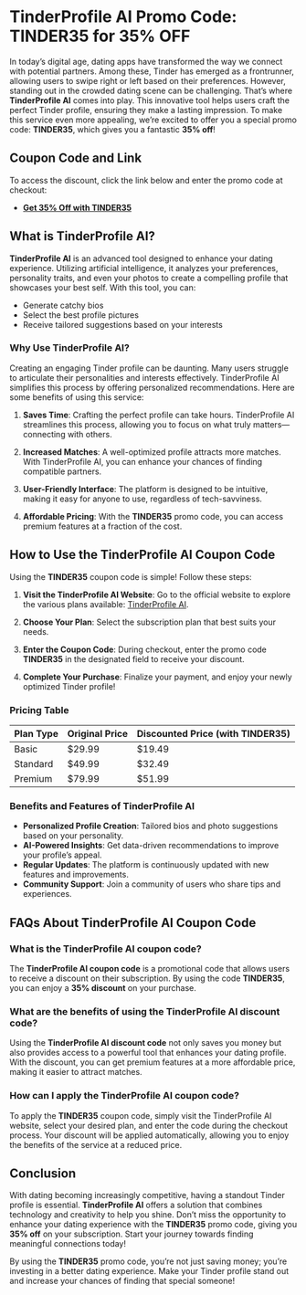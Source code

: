 # TinderProfile AI Promo Code: TINDER35 for 35% OFF

In today’s digital age, dating apps have transformed the way we connect with potential partners. Among these, Tinder has emerged as a frontrunner, allowing users to swipe right or left based on their preferences. However, standing out in the crowded dating scene can be challenging. That’s where **TinderProfile AI** comes into play. This innovative tool helps users craft the perfect Tinder profile, ensuring they make a lasting impression. To make this service even more appealing, we’re excited to offer you a special promo code: **TINDER35**, which gives you a fantastic **35% off**!

## Coupon Code and Link

To access the discount, click the link below and enter the promo code at checkout:

- **[Get 35% Off with TINDER35](https://tinderprofile.ai/?via=activeoffer)**

## What is TinderProfile AI?

**TinderProfile AI** is an advanced tool designed to enhance your dating experience. Utilizing artificial intelligence, it analyzes your preferences, personality traits, and even your photos to create a compelling profile that showcases your best self. With this tool, you can:

- Generate catchy bios
- Select the best profile pictures
- Receive tailored suggestions based on your interests

### Why Use TinderProfile AI?

Creating an engaging Tinder profile can be daunting. Many users struggle to articulate their personalities and interests effectively. TinderProfile AI simplifies this process by offering personalized recommendations. Here are some benefits of using this service:

1. **Saves Time**: Crafting the perfect profile can take hours. TinderProfile AI streamlines this process, allowing you to focus on what truly matters—connecting with others.
  
2. **Increased Matches**: A well-optimized profile attracts more matches. With TinderProfile AI, you can enhance your chances of finding compatible partners.

3. **User-Friendly Interface**: The platform is designed to be intuitive, making it easy for anyone to use, regardless of tech-savviness.

4. **Affordable Pricing**: With the **TINDER35** promo code, you can access premium features at a fraction of the cost.

## How to Use the TinderProfile AI Coupon Code

Using the **TINDER35** coupon code is simple! Follow these steps:

1. **Visit the TinderProfile AI Website**: Go to the official website to explore the various plans available: [TinderProfile AI](https://tinderprofile.ai/?via=activeoffer).

2. **Choose Your Plan**: Select the subscription plan that best suits your needs. 

3. **Enter the Coupon Code**: During checkout, enter the promo code **TINDER35** in the designated field to receive your discount.

4. **Complete Your Purchase**: Finalize your payment, and enjoy your newly optimized Tinder profile!

### Pricing Table

| Plan Type          | Original Price | Discounted Price (with TINDER35) |
|--------------------|----------------|-----------------------------------|
| Basic               | $29.99         | $19.49                            |
| Standard            | $49.99         | $32.49                            |
| Premium             | $79.99         | $51.99                            |

### Benefits and Features of TinderProfile AI

- **Personalized Profile Creation**: Tailored bios and photo suggestions based on your personality.
- **AI-Powered Insights**: Get data-driven recommendations to improve your profile’s appeal.
- **Regular Updates**: The platform is continuously updated with new features and improvements.
- **Community Support**: Join a community of users who share tips and experiences.

## FAQs About TinderProfile AI Coupon Code

### What is the TinderProfile AI coupon code?

The **TinderProfile AI coupon code** is a promotional code that allows users to receive a discount on their subscription. By using the code **TINDER35**, you can enjoy a **35% discount** on your purchase.

### What are the benefits of using the TinderProfile AI discount code?

Using the **TinderProfile AI discount code** not only saves you money but also provides access to a powerful tool that enhances your dating profile. With the discount, you can get premium features at a more affordable price, making it easier to attract matches.

### How can I apply the TinderProfile AI coupon code?

To apply the **TINDER35** coupon code, simply visit the TinderProfile AI website, select your desired plan, and enter the code during the checkout process. Your discount will be applied automatically, allowing you to enjoy the benefits of the service at a reduced price.

## Conclusion

With dating becoming increasingly competitive, having a standout Tinder profile is essential. **TinderProfile AI** offers a solution that combines technology and creativity to help you shine. Don’t miss the opportunity to enhance your dating experience with the **TINDER35** promo code, giving you **35% off** on your subscription. Start your journey towards finding meaningful connections today!

 

 

By using the **TINDER35** promo code, you’re not just saving money; you’re investing in a better dating experience. Make your Tinder profile stand out and increase your chances of finding that special someone!
